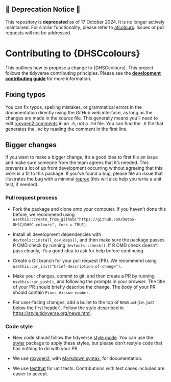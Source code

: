 
## 🚨 Deprecation Notice 🚨

This repository is **deprecated** as of 17 October 2024. It is no longer
actively maintained. For similar functionality, please refer to
[afcolours](https://github.com/best-practice-and-impact/afcolours).
Issues or pull requests will not be addressed.

# Contributing to {DHSCcolours}

This outlines how to propose a change to {DHSCcolours}. This project
follows the tidyverse contributing principles. Please see the
[**development contributing guide**](https://rstd.io/tidy-contrib) for
more information.

## Fixing typos

You can fix typos, spelling mistakes, or grammatical errors in the
documentation directly using the GitHub web interface, as long as the
changes are made in the *source* file. This generally means you’ll need
to edit [roxygen2
comments](https://roxygen2.r-lib.org/articles/roxygen2.html) in an `.R`,
not a `.Rd` file. You can find the `.R` file that generates the `.Rd` by
reading the comment in the first line.

## Bigger changes

If you want to make a bigger change, it’s a good idea to first file an
issue and make sure someone from the team agrees that it’s needed. This
prevents a lot of up front development occurring without agreeing that
this work is a fit to this package. If you’ve found a bug, please file
an issue that illustrates the bug with a minimal
[reprex](https://www.tidyverse.org/help/#reprex) (this will also help
you write a unit test, if needed).

### Pull request process

- Fork the package and clone onto your computer. If you haven’t done
  this before, we recommend using
  `usethis::create_from_github("https://github.com/DataS-DHSC/DHSC_colours", fork = TRUE)`.

- Install all development dependencies with
  `devtools::install_dev_deps()`, and then make sure the package passes
  R CMD check by running `devtools::check()`. If R CMD check doesn’t
  pass cleanly, it’s a good idea to ask for help before continuing.

- Create a Git branch for your pull request (PR). We recommend using
  `usethis::pr_init("brief-description-of-change")`.

- Make your changes, commit to git, and then create a PR by running
  `usethis::pr_push()`, and following the prompts in your browser. The
  title of your PR should briefly describe the change. The body of your
  PR should contain `Fixes #issue-number`.

- For user-facing changes, add a bullet to the top of `NEWS.md`
  (i.e. just below the first header). Follow the style described in
  <https://style.tidyverse.org/news.html>.

### Code style

- New code should follow the tidyverse [style
  guide](https://style.tidyverse.org). You can use the
  [styler](https://CRAN.R-project.org/package=styler) package to apply
  these styles, but please don’t restyle code that has nothing to do
  with your PR.

- We use [roxygen2](https://cran.r-project.org/package=roxygen2), with
  [Markdown
  syntax](https://cran.r-project.org/web/packages/roxygen2/vignettes/rd-formatting.html),
  for documentation.

- We use [testthat](https://cran.r-project.org/package=testthat) for
  unit tests. Contributions with test cases included are easier to
  accept.
